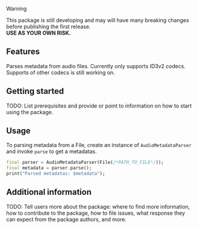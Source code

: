 <!--
This README describes the package. If you publish this package to pub.dev,
this README's contents appear on the landing page for your package.

For information about how to write a good package README, see the guide for
[writing package pages](https://dart.dev/guides/libraries/writing-package-pages).

For general information about developing packages, see the Dart guide for
[creating packages](https://dart.dev/guides/libraries/create-library-packages)
and the Flutter guide for
[developing packages and plugins](https://flutter.dev/developing-packages).
-->

> [!WARNING]  
> This package is still developing and may will have many breaking changes
> before publishing the first release.  
> **USE AS YOUR OWN RISK.**

## Features

Parses metadata from audio files. Currently only supports ID3v2 codecs.  
Supports of other codecs is still working on.

## Getting started

TODO: List prerequisites and provide or point to information on how to
start using the package.

## Usage

To parsing metadata from a File, create an instance of `AudioMetadataParser`
and invoke `parse` to get a metadatas.

```dart
final parser = AudioMetadataParser(File(/*PATH_TO_FILE*/));
final metadata = parser.parse();
print("Parsed metadatas: $metadata");
```

## Additional information

TODO: Tell users more about the package: where to find more information, how to
contribute to the package, how to file issues, what response they can expect
from the package authors, and more.
